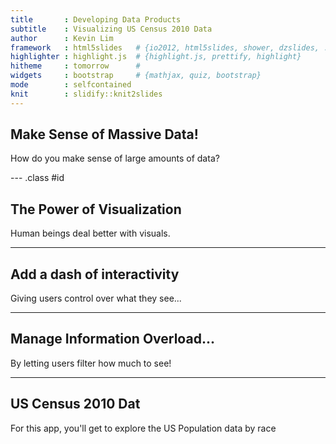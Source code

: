 ```yaml
---
title       : Developing Data Products
subtitle    : Visualizing US Census 2010 Data
author      : Kevin Lim
framework   : html5slides   # {io2012, html5slides, shower, dzslides, ...}
highlighter : highlight.js  # {highlight.js, prettify, highlight}
hitheme     : tomorrow      # 
widgets     : bootstrap     # {mathjax, quiz, bootstrap}
mode        : selfcontained 
knit        : slidify::knit2slides
---
```


## Make Sense of Massive Data!

How do you make sense of large amounts of data?

--- .class #id 

## The Power of Visualization

Human beings deal better with visuals.

--- 

## Add a dash of interactivity

Giving users control over what they see...

---

## Manage Information Overload...

By letting users filter how much to see!

---

## US Census 2010 Dat

For this app, you'll get to explore the US Population data by race



